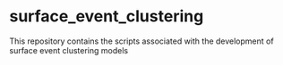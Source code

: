 # surface_event_clustering
This repository contains the scripts associated with the development of surface event clustering models 
